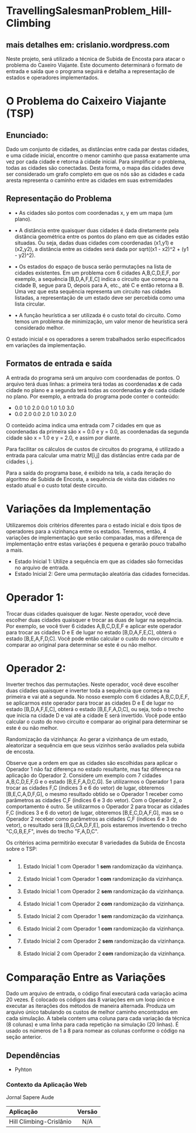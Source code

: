 # TravellingSalesmanProblem_Hill-Climbing

## mais detalhes em:  crislanio.wordpress.com

Neste projeto, será utilizado a técnica de Subida de Encosta para atacar o problema do Caxeiro Viajante. Este documento determinará o formato de entrada e saída que o programa seguirá e detalha a representação de estados e operadores implementados.
# O Problema do Caixeiro Viajante (TSP)
## Enunciado:
Dado um conjunto de cidades, as distâncias entre cada par destas cidades, e uma cidade inicial, encontre o menor caminho que passa exatamente uma vez por cada cidade e retorna à cidade inicial.
Para simplificar o problema, todas as cidades são conectadas. Desta forma, o mapa das cidades deve ser considerado um grafo completo em que os nós são as cidades e cada aresta representa o caminho entre as cidades em suas extremidades

## Representação do Problema
- • As cidades são pontos com coordenadas x, y em um mapa (um plano).

- • A distância entre quaisquer duas cidades é dada diretamente pela distância
    geométrica entre os pontos do plano em que as cidades estão situadas. Ou seja, dadas
    duas cidades com coordenadas (x1,y1) e (x2,y2), a distância entre as cidades será dada por sqrt((x1 - x2)^2 + (y1 - y2)^2).

- • Os estados do espaço de busca serão permutações na lista de cidades existentes. Em
    um problema com 6 cidades A,B,C,D,E,F, por exemplo, a sequência [B,D,A,F,E,C]
    indica o circuito que começa na cidade B, segue para D, depois para A, etc., até C e
    então retorna a B. Uma vez que esta sequência representa um circuito nas cidades
    listadas, a representação de um estado deve ser percebida como uma lista circular.

- • A função heurística a ser utilizada é o custo total do circuito. Como temos um
    problema de minimização, um valor menor de heurística será considerado melhor.
    
O estado inicial e os operadores a serem trabalhados serão especificados em variações da implementação.

## Formatos de entrada e saída
A entrada do programa será um arquivo com coordenadas de pontos. O arquivo terá duas linhas: a primeira terá todas as coordenadas **x** de cada cidade no plano e a segunda terá todas as coordenadas **y** de cada cidade no plano. Por exemplo, a entrada do programa pode conter o conteúdo:

- 0.0 1.0 2.0 0.0 1.0 1.0 3.0
- 0.0 2.0 0.0 2.0 1.0 3.0 2.0

O conteúdo acima indica uma entrada com 7 cidades em que as coordenadas da primeira são x = 0.0 e y = 0.0, as coordenadas da segunda cidade são x = 1.0 e y = 2.0, e assim por diante.

Para facilitar os cálculos de custos de circuitos do programa, é utilizado a entrada para calcular uma
matriz M[i,j] das distâncias entre cada par de cidades i, j.

Para a saída do programa base, é exibido na tela, a cada iteração do algoritmo de Subida de Encosta, a sequência de visita das cidades no estado atual e o custo total deste circuito.

# Variações da Implementação
Utilizaremos dois critérios diferentes para o estado inicial e dois tipos de operadores para a vizinhança entre os estados. Teremos, então, 4 variações de implementação que serão comparadas, mas a diferença de implementação entre estas variações é pequena e gerarão pouco trabalho a mais.

- Estado Inicial 1: Utilize a sequência em que as cidades são fornecidas no arquivo de entrada.
- Estado Inicial 2: Gere uma permutação aleatória das cidades fornecidas.

# Operador 1:
Trocar duas cidades quaisquer de lugar. Neste operador, você deve escolher duas
cidades quaisquer e trocar as duas de lugar na sequência. Por exemplo, se você tiver 6 cidades
A,B,C,D,E,F e aplicar este operador para trocar as cidades D e E de lugar no estado [B,D,A,F,E,C],
obterá o estado [B,E,A,F,D,C]. Você pode então calcular o custo do novo circuito e comparar ao
original para determinar se este é ou não melhor.

# Operador 2:
Inverter trechos das permutações. Neste operador, você deve escolher duas cidades
quaisquer e inverter toda a sequência que começa na primeira e vai até a segunda. No nosso
exemplo com 6 cidades A,B,C,D,E,F, se aplicarmos este operador para trocar as cidades D e E de
lugar no estado [B,D,A,F,E,C], obterá o estado [B,E,F,A,D,C], ou seja, todo o trecho que inicia na
cidade D e vai até a cidade E será invertido. Você pode então calcular o custo do novo circuito e
comparar ao original para determinar se este é ou não melhor.

Randomização da vizinhança: Ao gerar a vizinhança de um estado, aleatorizar a sequência em que
seus vizinhos serão avaliados pela subida de encosta.

Observe que a ordem em que as cidades são escolhidas para aplicar o Operador 1 não faz diferença
no estado resultante, mas faz diferença na aplicação do Operador 2. Considere um exemplo com 7
cidades A,B,C,D,E,F,G e o estado [B,E,F,A,D,C,G]. Se utilizarmos o Operador 1 para trocar as
cidades F,C (índices 3 e 6 do vetor) de lugar, obteremos [B,E,C,A,D,F,G], o mesmo resultado obtido
se o Operador 1 receber como parâmetros as cidades C,F (índices 6 e 3 do vetor). Com o Operador
2, o comportamento é outro. Se utilizarmos o Operador 2 para trocar as cidades F,C (índices 3 e 6
do vetor) de lugar, obteremos [B,E,C,D,A,F,G], mas se o Operador 2 receber como parâmetros as
cidades C,F (índices 6 e 3 do vetor), o resultado será [B,G,CA,D,F,E], pois estaremos invertendo o
trecho "C,G,B,E,F", invés do trecho "F,A,D,C".

Os critérios acima permitirão executar 8 variedades da Subida de Encosta sobre o TSP:
- 1. Estado Inicial 1 com Operador 1 **sem** randomização da vizinhança.
- 2. Estado Inicial 1 com Operador 1 **com** randomização da vizinhança.
- 3. Estado Inicial 1 com Operador 2 **sem** randomização da vizinhança.
- 4. Estado Inicial 1 com Operador 2 **com** randomização da vizinhança.
- 5. Estado Inicial 2 com Operador 1 **sem** randomização da vizinhança.
- 6. Estado Inicial 2 com Operador 1 **com** randomização da vizinhança.
- 7. Estado Inicial 2 com Operador 2 **sem** randomização da vizinhança.
- 8. Estado Inicial 2 com Operador 2 **com** randomização da vizinhança.


# Comparação Entre as Variações

Dado um arquivo de entrada, o código final executará cada variação acima 20 vezes. É colocado os códigos das 8 variações em um loop único e executar as iterações dos métodos de maneira alternada. Produza um arquivo único tabulando os custos de melhor caminho encontrados em cada simulação. A tabela contem uma coluna para cada variação da técnica (8 colunas) e
uma linha para cada repetição na simulação (20 linhas). É usado os números de 1 a 8 para
nomear as colunas conforme o código na seção anterior.

## Dependências
- Pyhton 

### Contexto da Aplicação Web
Jornal Sapere Aude

| Aplicação                     | Versão        |
| :---------------------------- |:-------------:|
| Hill Climbing-Crislânio            | N/A           |
